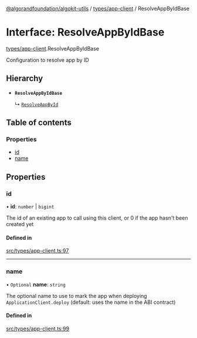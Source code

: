 [@algorandfoundation/algokit-utils](../README.md) / [types/app-client](../modules/types_app_client.md) / ResolveAppByIdBase

# Interface: ResolveAppByIdBase

[types/app-client](../modules/types_app_client.md).ResolveAppByIdBase

Configuration to resolve app by ID

## Hierarchy

- **`ResolveAppByIdBase`**

  ↳ [`ResolveAppById`](types_app_client.ResolveAppById.md)

## Table of contents

### Properties

- [id](types_app_client.ResolveAppByIdBase.md#id)
- [name](types_app_client.ResolveAppByIdBase.md#name)

## Properties

### id

• **id**: `number` \| `bigint`

The id of an existing app to call using this client, or 0 if the app hasn't been created yet

#### Defined in

[src/types/app-client.ts:97](https://github.com/algorandfoundation/algokit-utils-ts/blob/main/src/types/app-client.ts#L97)

___

### name

• `Optional` **name**: `string`

The optional name to use to mark the app when deploying `ApplicationClient.deploy` (default: uses the name in the ABI contract)

#### Defined in

[src/types/app-client.ts:99](https://github.com/algorandfoundation/algokit-utils-ts/blob/main/src/types/app-client.ts#L99)
